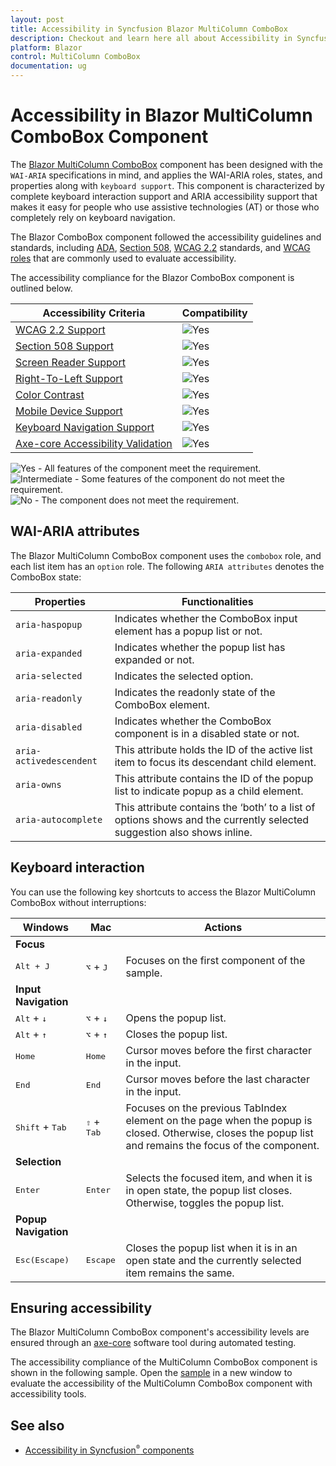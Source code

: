 ```yaml
---
layout: post
title: Accessibility in Syncfusion Blazor MultiColumn ComboBox
description: Checkout and learn here all about Accessibility in Syncfusion Blazor MultiColumn ComboBox component and much more.
platform: Blazor
control: MultiColumn ComboBox
documentation: ug
---
```


# Accessibility in Blazor MultiColumn ComboBox Component

The [Blazor MultiColumn ComboBox](https://www.syncfusion.com/blazor-components/blazor-multicolumn-combobox) component has been designed with the `WAI-ARIA` specifications in mind, and applies the WAI-ARIA roles, states, and properties along with `keyboard support`. This component is characterized
by complete keyboard interaction support and ARIA accessibility support that makes it easy for people who use assistive technologies (AT) or those who completely rely on keyboard navigation.

The Blazor ComboBox component followed the accessibility guidelines and standards, including [ADA](https://www.ada.gov/), [Section 508](https://www.section508.gov/), [WCAG 2.2](https://www.w3.org/TR/WCAG22/) standards, and [WCAG roles](https://www.w3.org/TR/wai-aria/#roles) that are commonly used to evaluate accessibility.

The accessibility compliance for the Blazor ComboBox component is outlined below.

| Accessibility Criteria | Compatibility |
| -- | -- |
| [WCAG 2.2 Support](../common/accessibility#accessibility-standards) | <img src="https://cdn.syncfusion.com/content/images/documentation/full.png" alt="Yes"> |
| [Section 508 Support](../common/accessibility#accessibility-standards) | <img src="https://cdn.syncfusion.com/content/images/documentation/full.png" alt="Yes"> |
| [Screen Reader Support](../common/accessibility#screen-reader-support) | <img src="https://cdn.syncfusion.com/content/images/documentation/full.png" alt="Yes"> |
| [Right-To-Left Support](../common/accessibility#right-to-left-support) | <img src="https://cdn.syncfusion.com/content/images/documentation/full.png" alt="Yes"> |
| [Color Contrast](../common/accessibility#color-contrast) | <img src="https://cdn.syncfusion.com/content/images/documentation/full.png" alt="Yes"> |
| [Mobile Device Support](../common/accessibility#mobile-device-support) | <img src="https://cdn.syncfusion.com/content/images/documentation/full.png" alt="Yes"> |
| [Keyboard Navigation Support](../common/accessibility#keyboard-navigation-support) | <img src="https://cdn.syncfusion.com/content/images/documentation/full.png" alt="Yes"> |
| [Axe-core Accessibility Validation](../common/accessibility#ensuring-accessibility) | <img src="https://cdn.syncfusion.com/content/images/documentation/full.png" alt="Yes"> |

<style>
    .post .post-content img {
        display: inline-block;
        margin: 0.5em 0;
    }
</style>
<div><img src="https://cdn.syncfusion.com/content/images/documentation/full.png" alt="Yes"> - All features of the component meet the requirement.</div>

<div><img src="https://cdn.syncfusion.com/content/images/documentation/partial.png" alt="Intermediate"> - Some features of the component do not meet the requirement.</div>

<div><img src="https://cdn.syncfusion.com/content/images/documentation/not-supported.png" alt="No"> - The component does not meet the requirement.</div>

## WAI-ARIA attributes

The Blazor MultiColumn ComboBox component uses the `combobox` role, and each list item has an `option` role. The following `ARIA attributes` denotes the ComboBox state:

| **Properties** | **Functionalities** |
| --- | --- |
| `aria-haspopup` | Indicates whether the ComboBox input element has a popup list or not. |
| `aria-expanded` | Indicates whether the popup list has expanded or not. |
| `aria-selected` | Indicates the selected option. |
| `aria-readonly` | Indicates the readonly state of the ComboBox element. |
| `aria-disabled` | Indicates whether the ComboBox component is in a disabled state or not. |
| `aria-activedescendent` | This attribute holds the ID of the active list item to focus its descendant child element. |
| `aria-owns` | This attribute contains the ID of the popup list to indicate popup as a child element. |
| `aria-autocomplete`  | This attribute contains the ‘both’ to a list of options shows and the currently selected suggestion also shows inline. |

## Keyboard interaction

You can use the following key shortcuts to access the Blazor MultiColumn ComboBox without interruptions:

| Windows | Mac | Actions |
| --- | --- | --- |
|**Focus**| | |
|<kbd>Alt + J</kbd> | <kbd>⌥</kbd> + <kbd>J</kbd> | Focuses on the first component of the sample. |
|**Input Navigation**| | |
| <kbd>Alt</kbd> + <kbd>↓</kbd> | <kbd>⌥</kbd> + <kbd>↓</kbd> | Opens the popup list. |
| <kbd>Alt</kbd> + <kbd>↑</kbd> | <kbd>⌥</kbd> + <kbd>↑</kbd> | Closes the popup list. |
| <kbd>Home</kbd> | <kbd>Home</kbd> | Cursor moves before the first character in the input. |
| <kbd>End</kbd> | <kbd>End</kbd> | Cursor moves before the last character in the input. |
| <kbd>Shift</kbd> + <kbd>Tab</kbd> | <kbd>⇧</kbd> + <kbd>Tab</kbd> | Focuses on the previous TabIndex element on the page when the popup is closed. Otherwise, closes the popup list and remains the focus of the component. |
|**Selection**| | |
| <kbd>Enter</kbd> | <kbd>Enter</kbd> | Selects the focused item, and when it is in open state, the popup list closes. Otherwise, toggles the popup list. |
|**Popup Navigation** | | |
| <kbd>Esc(Escape)</kbd> | <kbd>Escape</kbd> | Closes the popup list when it is in an open state and the currently selected item remains the same. |

## Ensuring accessibility

The Blazor MultiColumn ComboBox component's accessibility levels are ensured through an [axe-core](https://www.npmjs.com/package/axe-core) software tool during automated testing.

The accessibility compliance of the MultiColumn ComboBox component is shown in the following sample. Open the [sample](https://blazor.syncfusion.com/accessibility/combobox) in a new window to evaluate the accessibility of the MultiColumn ComboBox component with accessibility tools.

## See also

* [Accessibility in Syncfusion<sup style="font-size:70%">&reg;</sup> components](../common/accessibility)